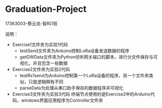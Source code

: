 # Graduation-Project
17363003-蔡云龙-智科1班

说明：
- Exercise1文件夹为实验1代码
  - testSend文件夹为Arduino控制LoRa设备发送数据的程序
  - getGWData文件夹为Python侦听网关端口的脚本，进行分文件保存与可视化，并且包含一些数据
- Exercise2文件夹为实验2代码
  - testRx1send为Arduino控制第一个LoRa设备的程序，另一个文件夹类似，只是逻辑稍有不同
  - parseData为处理从串口助手保存的数据程序并可视化
- Exercise3文件夹为实验3代码
  终端节点使用的是Exercise2中的Arduino代码，windows界面应用程序为Controller文件夹
